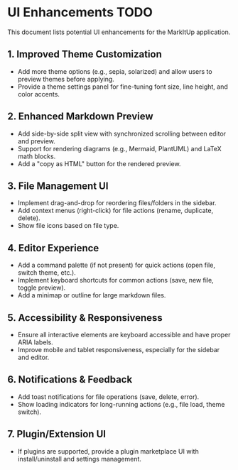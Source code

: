 # UI Enhancements TODO

This document lists potential UI enhancements for the MarkItUp application.

## 1. Improved Theme Customization
- Add more theme options (e.g., sepia, solarized) and allow users to preview themes before applying.
- Provide a theme settings panel for fine-tuning font size, line height, and color accents.

## 2. Enhanced Markdown Preview
- Add side-by-side split view with synchronized scrolling between editor and preview.
- Support for rendering diagrams (e.g., Mermaid, PlantUML) and LaTeX math blocks.
- Add a "copy as HTML" button for the rendered preview.

## 3. File Management UI
- Implement drag-and-drop for reordering files/folders in the sidebar.
- Add context menus (right-click) for file actions (rename, duplicate, delete).
- Show file icons based on file type.

## 4. Editor Experience
- Add a command palette (if not present) for quick actions (open file, switch theme, etc.).
- Implement keyboard shortcuts for common actions (save, new file, toggle preview).
- Add a minimap or outline for large markdown files.

## 5. Accessibility & Responsiveness
- Ensure all interactive elements are keyboard accessible and have proper ARIA labels.
- Improve mobile and tablet responsiveness, especially for the sidebar and editor.

## 6. Notifications & Feedback
- Add toast notifications for file operations (save, delete, error).
- Show loading indicators for long-running actions (e.g., file load, theme switch).

## 7. Plugin/Extension UI
- If plugins are supported, provide a plugin marketplace UI with install/uninstall and settings management.

